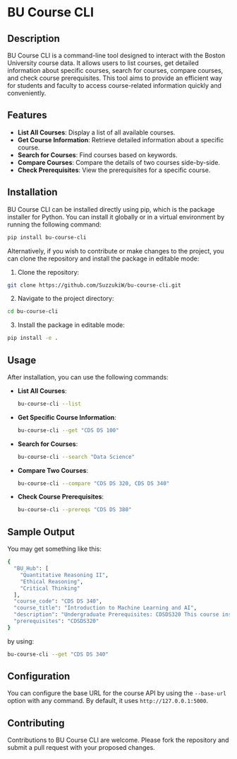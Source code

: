 # BU Course CLI

## Description
BU Course CLI is a command-line tool designed to interact with the Boston University course data. It allows users to list courses, get detailed information about specific courses, search for courses, compare courses, and check course prerequisites. This tool aims to provide an efficient way for students and faculty to access course-related information quickly and conveniently.

## Features
- **List All Courses**: Display a list of all available courses.
- **Get Course Information**: Retrieve detailed information about a specific course.
- **Search for Courses**: Find courses based on keywords.
- **Compare Courses**: Compare the details of two courses side-by-side.
- **Check Prerequisites**: View the prerequisites for a specific course.


## Installation
BU Course CLI can be installed directly using pip, which is the package installer for Python. You can install it globally or in a virtual environment by running the following command:

```bash
pip install bu-course-cli
```

Alternatively, if you wish to contribute or make changes to the project, you can clone the repository and install the package in editable mode:

1. Clone the repository:

```bash
git clone https://github.com/SuzzukiW/bu-course-cli.git
```

2. Navigate to the project directory:
```bash
cd bu-course-cli
```
3. Install the package in editable mode:
```bash
pip install -e .
```

## Usage
After installation, you can use the following commands:

- **List All Courses**:
  ```bash
  bu-course-cli --list
  ```
- **Get Specific Course Information**:
  ```bash
  bu-course-cli --get "CDS DS 100"
  ```
- **Search for Courses**:
  ```bash
  bu-course-cli --search "Data Science"
  ```
- **Compare Two Courses**:
  ```bash
  bu-course-cli --compare "CDS DS 320, CDS DS 340"
  ```
- **Check Course Prerequisites**:
  ```bash
  bu-course-cli --prereqs "CDS DS 380"
  ```

## Sample Output

You may get something like this:

```bash
{
  "BU_Hub": [
    "Quantitative Reasoning II",
    "Ethical Reasoning",
    "Critical Thinking"
  ],
  "course_code": "CDS DS 340",
  "course_title": "Introduction to Machine Learning and AI",
  "description": "Undergraduate Prerequisites: CDSDS320 This course instructs students in key algorithms for classic artificial intelligence (AI) and modern machine learning (ML). Along the way, we seek to explore what kinds of problems these techniques are good and bad at, and build intuition for what makes a good search or machine learning problem. The primary assessment tools will be programming problem sets in Python, using Jupyter notebooks. Effective Fall 2022, this course fulfills a single unit in each of the following BU Hub areas: Ethical Reasoning, Quantitative Reasoning II, Critical Thinking. BU Hub Learn More Quantitative Reasoning IIEthical ReasoningCritical Thinking",
  "prerequisites": "CDSDS320"
}
```

by using:

```bash
bu-course-cli --get "CDS DS 340"
```

## Configuration
You can configure the base URL for the course API by using the `--base-url` option with any command. By default, it uses `http://127.0.0.1:5000`.

## Contributing
Contributions to BU Course CLI are welcome. Please fork the repository and submit a pull request with your proposed changes.